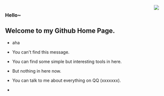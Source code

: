 <img align="right" src="https://github-readme-stats.vercel.app/api?username=imiko0u0&show_icons=true&icon_color=CE1D2D&text_color=718096&bg_color=ffffff&hide_title=true" />

### Hello~
## Welcome to my Github Home Page.

- aha
- You can't find this message.<!-- My English is very beautiful~-->
- You can find some simple but interesting tools in here.
- But nothing in here now.
- You can talk to me about everything on QQ (xxxxxxx).


- <!--我绝对不会告诉你我没钱续费服务器了-->
